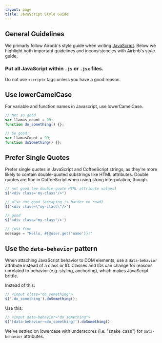 ```yaml
---
layout: page
title: JavaScript Style Guide
---
```


## General Guidelines

We primarly follow Airbnb's style guide when writing [JavaScript](https://github.com/airbnb/javascript). Below we highlight both important guidelines and inconsistencies with Airbnb's style guide.

### Put all JavaScript within `.js` or `.jsx` files.

Do not use `<script>` tags unless you have a good reason.

## Use lowerCamelCase

For variable and function names in Javascript, use lowerCamelCase.

```js
// Not so good
var llamas_count = 99;
function do_something() {};

// So good!
var llamasCount = 99;
function doSomething() {};
```

## Prefer Single Quotes

Prefer single quotes in JavaScript and CoffeeScript strings, as they're more likely to contain double-quoted substrings like HTML attributes. Double quotes are fine in CoffeeScript when using string interpolation, though.

```js
// not good (we double-quote HTML attribute values)
$("<div class='my-class'/>")

// also not good (escaping is harder to read)
$("<div class=\"my-class\"/>")

// good
$('<div class="my-class"/>')

// just fine
message = "Hello, #{@user.get('name')}!"
```

## Use the `data-behavior` pattern

When attaching JavaScript behavior to DOM elements, use a `data-behavior` attribute instead of a class or ID. Classes and IDs can change for reasons unrelated to behavior (e.g. styling, anchoring), which makes JavaScript brittle.

Instead of this:

```js
// <input class="do_something">
$('.do_something').doSomething();
```

Use this:

```js
// <input data-behavior="do_something">
$('[data-behavior~=do_something]').doSomething();
```

We've settled on lowercase with underscores (i.e. "snake_case") for `data-behavior` attributes.
